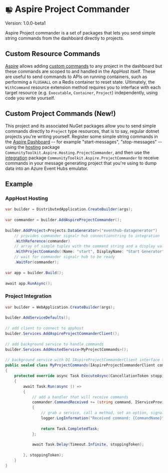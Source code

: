 # <img src="https://github.com/microsoft/fluentui-system-icons/blob/master/assets/Desktop Signal/SVG/ic_fluent_desktop_signal_24_filled.svg?raw=true" width="24" height="24" align="absmiddle"> Aspire Project Commander


Version: 1.0.0-beta1

Aspire Project commander is a set of packages that lets you send simple string commands from the dashboard directly to projects.

## Custom Resource Commands
[Aspire](https://learn.microsoft.com/en-us/dotnet/aspire/) allows adding [custom commands](https://learn.microsoft.com/en-us/dotnet/aspire/fundamentals/custom-resource-commands) to any project in the dashboard but these commands are scoped to and handled in the AppHost itself. These are useful to send commands to APIs on running containers, such as performing a `FLUSHALL` on a Redis container to reset state. Ultimately, the `WithCommand` resource extension method requires you to interface with each target resource (e.g. `Executable`, `Container`, `Project`) independently, using code you write yourself.

## Custom Project Commands (New!)
This project and its associated NuGet packages allow you to send simple commands directly to `Project` type resources, that is to say, regular dotnet projects you're writing yourself. Register some simple string commands in the [Aspire Dashboard](https://learn.microsoft.com/en-us/dotnet/aspire/fundamentals/dashboard/overview?tabs=bash) -- for example "start-messages", "stop-messages" -- using the [hosting](https://learn.microsoft.com/en-us/dotnet/aspire/fundamentals/app-host-overview?tabs=docker) package `CommunityToolkit.Aspire.Hosting.ProjectCommander`, and then use the [integration](https://learn.microsoft.com/en-us/dotnet/aspire/fundamentals/integrations-overview) package `CommunityToolkit.Aspire.ProjectCommander` to receive commands in your message generating project that you're using to dump data into an Azure Event Hubs emulator. 

## Example

### AppHost Hosting

```csharp
var builder = DistributedApplication.CreateBuilder(args);

var commander = builder.AddAspireProjectCommander();

builder.AddProject<Projects.DataGenerator>("eventhub-datagenerator")
    // provides commander signalr hub connectionstring to integration 
    .WithReference(commander)
    // array of simple tuples with the command string and a display value for the dashbaord 
    .WithProjectCommands((Name: "start", DisplayName: "Start Generator"), ("stop", "Stop Generator"))
    // wait for commander signalr hub to be ready    
    .WaitFor(commander);

var app = builder.Build();

await app.RunAsync();
```

### Project Integration

```csharp
var builder = WebApplication.CreateBuilder(args);

builder.AddServiceDefaults();

// add client to connect to apphost
builder.Services.AddAspireProjectCommanderClient();

// add background service to handle commands
builder.Services.AddHostedService<MyProjectCommands>();

// background service with DI IAspireProjectCommanderClient interface that allows registering an async handler
public sealed class MyProjectCommands(IAspireProjectCommanderClient commander, ILogger<MyProjectCommands> logger) : BackgroundService
{    
    protected override async Task ExecuteAsync(CancellationToken stoppingToken)
    {
        await Task.Run(async () =>
        {
            // add a handler that will receive commands
            commander.CommandReceived += (string command, IServiceProvider sp) =>
            {
                // grab a service, call a method, set an option, signal a cancellation token etc...
                logger.LogInformation("Received command: {CommandName}", command);

                return Task.CompletedTask;
            };

            await Task.Delay(Timeout.Infinite, stoppingToken);

        }, stoppingToken);
    }
}
```
